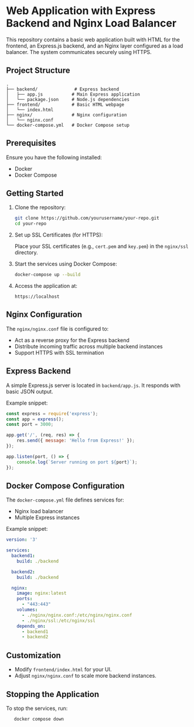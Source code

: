 # Web Application with Express Backend and Nginx Load Balancer

This repository contains a basic web application built with HTML for the frontend, an Express.js backend, and an Nginx layer configured as a load balancer. The system communicates securely using HTTPS.

## Project Structure

```
.
├── backend/              # Express backend
│   ├── app.js           # Main Express application
│   └── package.json     # Node.js dependencies
├── frontend/            # Basic HTML webpage
│   └── index.html
├── nginx/               # Nginx configuration
│   └── nginx.conf
└── docker-compose.yml   # Docker Compose setup
```

## Prerequisites

Ensure you have the following installed:

- Docker
- Docker Compose

## Getting Started

1. Clone the repository:

   ```bash
   git clone https://github.com/yourusername/your-repo.git
   cd your-repo
   ```

2. Set up SSL Certificates (for HTTPS):

   Place your SSL certificates (e.g., `cert.pem` and `key.pem`) in the `nginx/ssl` directory.

3. Start the services using Docker Compose:

   ```bash
   docker-compose up --build
   ```

4. Access the application at:

   ```
   https://localhost
   ```

## Nginx Configuration

The `nginx/nginx.conf` file is configured to:

- Act as a reverse proxy for the Express backend
- Distribute incoming traffic across multiple backend instances
- Support HTTPS with SSL termination

## Express Backend

A simple Express.js server is located in `backend/app.js`. It responds with basic JSON output.

Example snippet:

```js
const express = require('express');
const app = express();
const port = 3000;

app.get('/', (req, res) => {
    res.send({ message: 'Hello from Express!' });
});

app.listen(port, () => {
    console.log(`Server running on port ${port}`);
});
```

## Docker Compose Configuration

The `docker-compose.yml` file defines services for:

- Nginx load balancer
- Multiple Express instances

Example snippet:

```yaml
version: '3'

services:
  backend1:
    build: ./backend

  backend2:
    build: ./backend

  nginx:
    image: nginx:latest
    ports:
      - "443:443"
    volumes:
      - ./nginx/nginx.conf:/etc/nginx/nginx.conf
      - ./nginx/ssl:/etc/nginx/ssl
    depends_on:
      - backend1
      - backend2
```

## Customization

- Modify `frontend/index.html` for your UI.
- Adjust `nginx/nginx.conf` to scale more backend instances.

## Stopping the Application

To stop the services, run:

```
   docker compose down
```



